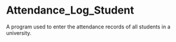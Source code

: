 # Attendance_Log_Student
A program used to enter the attendance records of all students in a university.
